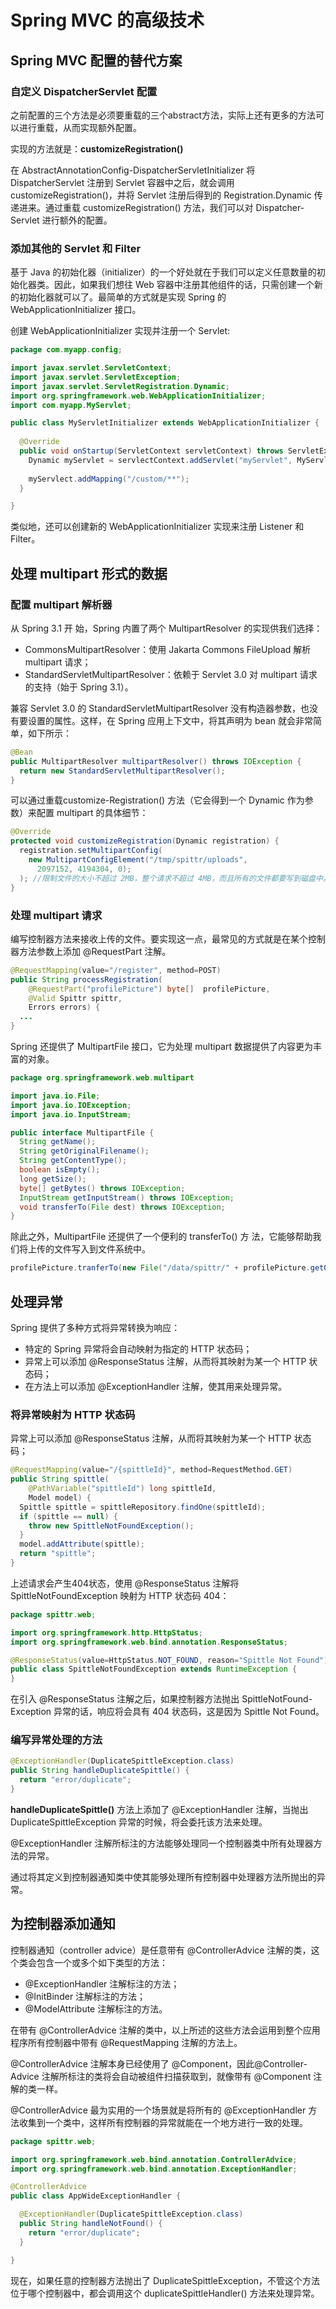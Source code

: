 # Spring MVC 的高级技术

## Spring MVC 配置的替代方案

### 自定义 DispatcherServlet 配置

之前配置的三个方法是必须要重载的三个abstract方法，实际上还有更多的方法可以进行重载，从而实现额外配置。

实现的方法就是：**customizeRegistration()**

在 AbstractAnnotationConfig-DispatcherServletInitializer 将 DispatcherServlet 注册到 Servlet 容器中之后，就会调用 customizeRegistration()，并将 Servlet 注册后得到的 Registration.Dynamic 传递进来。通过重载 customizeRegistration() 方法，我们可以对 Dispatcher-Servlet 进行额外的配置。

### 添加其他的 Servlet 和 Filter

基于 Java 的初始化器（initializer）的一个好处就在于我们可以定义任意数量的初始化器类。因此，如果我们想往 Web 容器中注册其他组件的话，只需创建一个新的初始化器就可以了。最简单的方式就是实现 Spring 的 WebApplicationInitializer 接口。

创建 WebApplicationInitializer 实现并注册一个 Servlet:

```java
package com.myapp.config;

import javax.servlet.ServletContext;
import javax.servlet.ServletException;
import javax.servlet.ServletRegistration.Dynamic;
import org.springframework.web.WebApplicationInitializer;
import com.myapp.MyServlet;

public class MyServletInitializer extends WebApplicationInitializer {
  
  @Override
  public void onStartup(ServletContext servletContext) throws ServletException {
    Dynamic myServlet = servlectContext.addServlet("myServlet", MyServlet.class);
    
    myServlect.addMapping("/custom/**");
  }

}
```

类似地，还可以创建新的 WebApplicationInitializer 实现来注册 Listener 和 Filter。

## 处理 multipart 形式的数据

### 配置 multipart 解析器

从 Spring 3.1 开 始，Spring 内置了两个 MultipartResolver 的实现供我们选择：

- CommonsMultipartResolver：使用 Jakarta Commons FileUpload 解析 multipart 请求；
- StandardServletMultipartResolver：依赖于 Servlet 3.0 对 multipart 请求的支持（始于 Spring 3.1）。

兼容 Servlet 3.0 的 StandardServletMultipartResolver 没有构造器参数，也没有要设置的属性。这样，在 Spring 应用上下文中，将其声明为 bean 就会非常简单，如下所示：

```java
@Bean
public MultipartResolver multipartResolver() throws IOException {
  return new StandardServletMultipartResolver();
}
```

可以通过重载customize-Registration() 方法（它会得到一个 Dynamic 作为参数）来配置 multipart 的具体细节：

```java
@Override
protected void customizeRegistration(Dynamic registration) {
  registration.setMultipartConfig(
    new MultipartConfigElement("/tmp/spittr/uploads",
      2097152, 4194304, 0);
  ); //限制文件的大小不超过 2MB，整个请求不超过 4MB，而且所有的文件都要写到磁盘中。
}
```

### 处理 multipart 请求

编写控制器方法来接收上传的文件。要实现这一点，最常见的方式就是在某个控制器方法参数上添加 @RequestPart 注解。

```java
@RequestMapping(value="/register", method=POST)
public String processRegistration(
    @RequestPart("profilePicture") byte[]  profilePicture,
    @Valid Spittr spittr,
    Errors errors) {
  ...
} 
```

Spring 还提供了 MultipartFile 接口，它为处理 multipart 数据提供了内容更为丰富的对象。

```java
package org.springframework.web.multipart

import java.io.File;
import java.io.IOException;
import java.io.InputStream;

public interface MultipartFile {
  String getName();
  String getOriginalFilename();
  String getContentType();
  boolean isEmpty();
  long getSize();
  byte[] getBytes() throws IOException;
  InputStream getInputStream() throws IOException;
  void transferTo(File dest) throws IOException;
}
```

除此之外，MultipartFile 还提供了一个便利的 transferTo() 方 法，它能够帮助我们将上传的文件写入到文件系统中。

```java
profilePicture.tranferTo(new File("/data/spittr/" + profilePicture.getOriginalFilename()));
```

## 处理异常

Spring 提供了多种方式将异常转换为响应：

- 特定的 Spring 异常将会自动映射为指定的 HTTP 状态码；
- 异常上可以添加 @ResponseStatus 注解，从而将其映射为某一个 HTTP 状态码；
- 在方法上可以添加 @ExceptionHandler 注解，使其用来处理异常。

### 将异常映射为 HTTP 状态码

异常上可以添加 @ResponseStatus 注解，从而将其映射为某一个 HTTP 状态码；

```java
@RequestMapping(value="/{spittleId}", method=RequestMethod.GET)
public String spittle(
    @PathVariable("spittleId") long spittleId, 
    Model model) {
  Spittle spittle = spittleRepository.findOne(spittleId);
  if (spittle == null) {
    throw new SpittleNotFoundException();
  }
  model.addAttribute(spittle);
  return "spittle";
}
```

上述请求会产生404状态，使用 @ResponseStatus 注解将 SpittleNotFoundException 映射为 HTTP 状态码 404：

```java
package spittr.web;

import org.springframework.http.HttpStatus;
import org.springframework.web.bind.annotation.ResponseStatus;

@ResponseStatus(value=HttpStatus.NOT_FOUND, reason="Spittle Not Found")
public class SpittleNotFoundException extends RuntimeException {
}
```

在引入 @ResponseStatus 注解之后，如果控制器方法抛出 SpittleNotFound-Exception 异常的话，响应将会具有 404 状态码，这是因为 Spittle Not Found。

### 编写异常处理的方法

```java
@ExceptionHandler(DuplicateSpittleException.class)
public String handleDuplicateSpittle() {
  return "error/duplicate";
}
```

**handleDuplicateSpittle()** 方法上添加了 @ExceptionHandler 注解，当抛出  DuplicateSpittleException 异常的时候，将会委托该方法来处理。

@ExceptionHandler 注解所标注的方法能够处理同一个控制器类中所有处理器方法的异常。

通过将其定义到控制器通知类中使其能够处理所有控制器中处理器方法所抛出的异常。

## 为控制器添加通知

控制器通知（controller advice）是任意带有 @ControllerAdvice 注解的类，这个类会包含一个或多个如下类型的方法：

- @ExceptionHandler 注解标注的方法；
- @InitBinder 注解标注的方法；
- @ModelAttribute 注解标注的方法。

在带有 @ControllerAdvice 注解的类中，以上所述的这些方法会运用到整个应用程序所有控制器中带有 @RequestMapping 注解的方法上。

@ControllerAdvice 注解本身已经使用了 @Component，因此@Controller-Advice 注解所标注的类将会自动被组件扫描获取到，就像带有 @Component 注解的类一样。

@ControllerAdvice 最为实用的一个场景就是将所有的 @ExceptionHandler 方法收集到一个类中，这样所有控制器的异常就能在一个地方进行一致的处理。

```java
package spittr.web;

import org.springframework.web.bind.annotation.ControllerAdvice;
import org.springframework.web.bind.annotation.ExceptionHandler;

@ControllerAdvice
public class AppWideExceptionHandler {

  @ExceptionHandler(DuplicateSpittleException.class)
  public String handleNotFound() {
    return "error/duplicate";
  }

}
```

现在，如果任意的控制器方法抛出了 DuplicateSpittleException，不管这个方法位于哪个控制器中，都会调用这个 duplicateSpittleHandler() 方法来处理异常。
